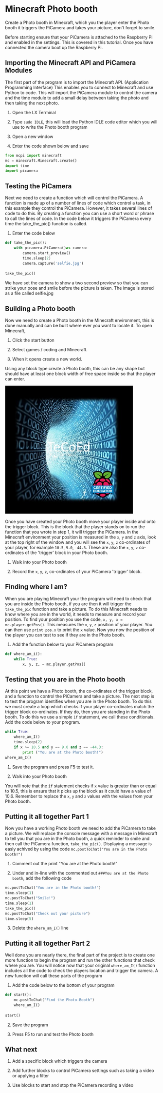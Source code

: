 # Minecraft Photo booth

Create a Photo booth in Minecraft, which you the player enter the Photo booth it triggers the PiCamera and takes your picture, don't forget to smile.

Before starting ensure that your PiCamera is attached to the Raspberry Pi and enabled in the settings.  This is covered in this tutorial.  Once you have connected the camera boot up the Raspberry Pi.

## Importing the Minecraft API and PiCamera Modules

The first part of the program is to import the Minecraft API. (Application Programming Interface) This enables you to connect to Minecraft and use Python to code.
This will import the PiCamera module to control the camera and the time module to add a small delay between taking the photo and then taking the next photo.

1. Open the LX Terminal

2. Type `sudo IDLE`, this will load the Python IDLE code editor which you will use to write the Photo booth program

3. Open a new window

4. Enter the code shown below and save    
   
``` python
from mcpi import minecraft​
​mc = minecraft.Minecraft.create()
import time
import picamera
```

## Testing the PiCamera

Next we need to create a function which will control the PiCamera.  A function is made up of a number of lines of code which control a task, in this example they control the PiCamera.  However, it takes several lines of code to do this. By creating a function you can use a short word or phrase to call the lines of code.  In the code below it triggers the PiCamera every time the take_the_pic() function is called.   

1. Enter the code below

``` python
def take_the_pic():
	with picamera.PiCamera()as camera:
		camera.start_preview()
		time.sleep(2)
		camera.capture('selfie.jpg')

take_the_pic()		
``` 	

We have set the camera to show a two second preview so that you can strike your pose and smile before the picture is taken.  The image is stored as a file called
selfie.jpg

## Building a Photo booth 

Now we need to create a Photo booth in the Minecraft environment, this is done manually and can be built where ever you want to locate it.  To open Minecraft, 

1. Click the start button

2. Select games / coding and Minecraft.  

3. When it opens create a new world.

Using any block type create a Photo booth, this can be any shape but should have at least one block width of free space inside so that the player can enter.

![](images/Photobooth.jpg)

Once you have created your Photo booth move your player inside and onto the trigger block.  This is the block that the player stands on to run the function that 
you wrote in step 1, it will trigger the PiCamera.  In the Minecraft environment your position is measured in the `x`, `y` and `z` axis, look at the top right of the window and you will see the `x`, `y`, `z` co-ordinates of your player, for example `10.5`, `9.0`, `-44.3`.  These are also the `x`, `y`, `z` co-ordinates of the 'trigger' block in your Photo booth.
 
1. Walk into your Photo booth

2. Record the `x`, `y`, `z`, co-ordinates of your PiCamera 'trigger' block.

## Finding where I am?

When you are playing Minecraft your the program will need to check that you are inside the Photo booth, if you are then it will trigger the `take_the_pic` function and take a picture.  To do this Minecraft needs to know where you are in the world, it needs to measure and record your position.   To find your position you use the code, `x, y, x = mc.player.getPos()`.  This measures the `x`, `y`, `z` position of your player.  You can then use `print pos.x` to print the `x` value.  Now you now the position of the player you can test to see if they are in the Photo booth. 

1. Add the function below to your PiCamera program

``` python
def where_am_i():
	while True:
		x, y, z, = mc.player.getPos()
```
	
## Testing that you are in the Photo booth 
 
At this point we have a Photo booth, the co-ordinates of the trigger block, and a function to control the PiCamera and take a picture.  The next step is to test the program identifies when you are in the Photo booth.  To do this we must create a loop which checks if your player co-ordinates match the trigger block co-ordinates. If they do, then you are standing in the Photo booth.  To do this we use a simple `if` statement, we call these conditionals.  Add the code below to your program. 

```python
while True:
	where_am_I()
	time.sleep(2)
	if x >= 10.5 and y == 9.0 and z == -44.3:
		print ("You are at the Photo booth!")   
where_am_I()		
```

1. Save the program and press F5 to test it.

2. Walk into your Photo booth

You will note that the `if` statement checks if `x` value is greater than or equal to 10.5, this is ensure that it picks up the block as it could have a value of 10.6.  Remember to replace the `x`, `y` and `z` values with the values from your Photo booth.

## Putting it all together Part 1

Now you have a working Photo booth we need to add the PiCamera to take a picture.   We will replace the console message with a message in Minecraft to tell you that you are in the Photo booth, a quick reminder to smile and then call the PiCamera function, `take_the_pic()`.  Displaying a message is easly achived by using the code `mc.postToChat("You are in the Photo booth!")`    
 
1. Comment out the print "You are at the Photo booth!"   

2. Under and in-line with the commented out `###You are at the Photo booth`, add the following code

```python
mc.postToChat("You are in the Photo booth!")
time.sleep(1)
mc.postToChat("Smile!")
time.sleep(1)
take_the_pic()
mc.postToChat("Check out your picture")
time.sleep(5)
```
3. Delete the `where_am_I()` line	

## Putting it all together Part 2

Well done you are nearly there, the final part of the project is to create one more function to begin the program and run the other functions that check where you are.  You will notice now that your original `where_am_I()` function includes all the code to check the players location and trigger the camera.  A new function will call
these parts of the program

1. Add the code below to the bottom of your program

```python
def start():
    mc.postToChat("Find the Photo-Booth")
    where_am_I()
    
start()
```
2. Save the program

3. Press F5 to run and test the Photo booth

## What next

1. Add a specific block which triggers the camera

2. Add further blocks to control PiCamera settings such as taking a video or applying a filter 

3. Use blocks to start and stop the PiCamera recording a video

